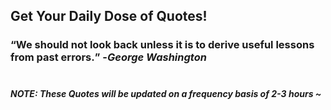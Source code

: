 ## Get Your Daily Dose of Quotes!
### <q>We should not look back unless it is to derive useful lessons from past errors.</q> -<em>George Washington</em> <br><br>
##### NOTE: These Quotes will be updated on a frequency basis of 2-3 hours ~

